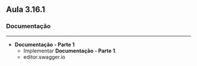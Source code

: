 ## Aula 3.16.1
### Documentação
---
- **Documentação - Parte 1**
	- Implementar **Documentação - Parte 1**.
	- editor.swagger.io
